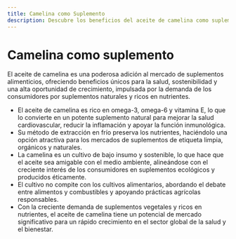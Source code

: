 ```yaml
---
title: Camelina como Suplemento
description: Descubre los beneficios del aceite de camelina como suplemento con una creciente demanda en el mercado.
---
```

# Camelina como suplemento

El aceite de camelina es una poderosa adición al mercado de suplementos alimenticios, ofreciendo beneficios únicos para la salud, sostenibilidad y una alta oportunidad de crecimiento, impulsada por la demanda de los consumidores por suplementos naturales y ricos en nutrientes.

- El aceite de camelina es rico en omega-3, omega-6 y vitamina E, lo que lo convierte en un potente suplemento natural para mejorar la salud cardiovascular, reducir la inflamación y apoyar la función inmunológica.
- Su método de extracción en frío preserva los nutrientes, haciéndolo una opción atractiva para los mercados de suplementos de etiqueta limpia, orgánicos y naturales.
- La camelina es un cultivo de bajo insumo y sostenible, lo que hace que el aceite sea amigable con el medio ambiente, alineándose con el creciente interés de los consumidores en suplementos ecológicos y producidos éticamente.
- El cultivo no compite con los cultivos alimentarios, abordando el debate entre alimentos y combustibles y apoyando prácticas agrícolas responsables.
- Con la creciente demanda de suplementos vegetales y ricos en nutrientes, el aceite de camelina tiene un potencial de mercado significativo para un rápido crecimiento en el sector global de la salud y el bienestar.